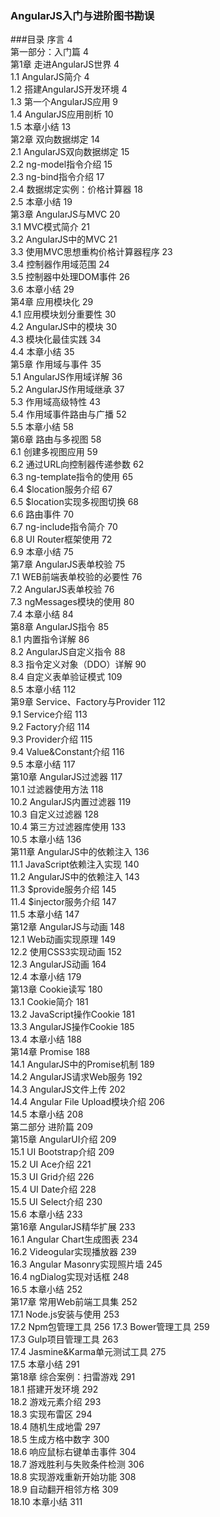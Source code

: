 ### AngularJS入门与进阶图书勘误
###目录
序言	4   
第一部分：入门篇	4   
第1章 走进AngularJS世界	4  
1.1 AngularJS简介	4   
1.2 搭建AngularJS开发环境	4     
1.3 第一个AngularJS应用	9   
1.4  AngularJS应用剖析	10    
1.5 本章小结	13  
第2章 双向数据绑定	14  
2.1 AngularJS双向数据绑定	15  
2.2 ng-model指令介绍	15  
2.3 ng-bind指令介绍	17  
2.4 数据绑定实例：价格计算器	18  
2.5 本章小结	19  
第3章 AngularJS与MVC	20  
3.1 MVC模式简介	21  
3.2 AngularJS中的MVC	21  
3.3 使用MVC思想重构价格计算器程序	23  
3.4 控制器作用域范围	24  
3.5 控制器中处理DOM事件	26  
3.6 本章小结	29  
第4章 应用模块化	29  
4.1 应用模块划分重要性	30  
4.2 AngularJS中的模块	30  
4.3 模块化最佳实践	34  
4.4 本章小结	35  
第5章 作用域与事件	35  
5.1 AngularJS作用域详解	36  
5.2 AngularJS作用域继承	37  
5.3 作用域高级特性	43  
5.4 作用域事件路由与广播	52  
5.5 本章小结	58  
第6章 路由与多视图	58  
6.1 创建多视图应用	59  
6.2 通过URL向控制器传递参数	62  
6.3 ng-template指令的使用	65  
6.4 $location服务介绍	67  
6.5 $location实现多视图切换	68  
6.6 路由事件	70  
6.7 ng-include指令简介	70  
6.8 UI Router框架使用	72  
6.9 本章小结	75  
第7章 AngularJS表单校验	75  
7.1 WEB前端表单校验的必要性	76  
7.2 AngularJS表单校验	76  
7.3 ngMessages模块的使用	80  
7.4 本章小结	84  
第8章 AngularJS指令	85  
8.1 内置指令详解	86  
8.2 AngularJS自定义指令	88  
8.3 指令定义对象（DDO）详解	90  
8.4 自定义表单验证模式	109  
8.5 本章小结	112  
第9章 Service、Factory与Provider	112  
9.1 Service介绍	113  
9.2 Factory介绍	114  
9.3 Provider介绍	115  
9.4 Value&Constant介绍	116  
9.5 本章小结	117  
第10章 AngularJS过滤器	117  
10.1 过滤器使用方法	118  
10.2 AngularJS内置过滤器	119  
10.3 自定义过滤器	128  
10.4 第三方过滤器库使用	133  
10.5 本章小结	136  
第11章 AngularJS中的依赖注入	136  
11.1 JavaScript依赖注入实现	140  
11.2 AngularJS中的依赖注入	143  
11.3 $provide服务介绍	145  
11.4 $injector服务介绍	147  
11.5 本章小结	147  
第12章 AngularJS与动画	148  
12.1 Web动画实现原理	149  
12.2 使用CSS3实现动画	152  
12.3 AngularJS动画	164  
12.4 本章小结	179  
第13章 Cookie读写	180  
13.1 Cookie简介	181  
13.2 JavaScript操作Cookie	181  
13.3 AngularJS操作Cookie	185  
13.4 本章小结	188  
第14章 Promise	188  
14.1 AngularJS中的Promise机制	189  
14.2 AngularJS请求Web服务	192  
14.3 AngularJS文件上传	202  
14.4 Angular File Upload模块介绍	206  
14.5 本章小结	208  
第二部分 进阶篇	209  
第15章 AngularUI介绍	209  
15.1 UI Bootstrap介绍	209  
15.2 UI Ace介绍	221  
15.3 UI Grid介绍	226    
15.4 UI Date介绍	228  
15.5 UI Select介绍	230  
15.6 本章小结	233  
第16章 AngularJS精华扩展	233  
16.1 Angular Chart生成图表	234  
16.2 Videogular实现播放器	239  
16.3 Angular Masonry实现照片墙	245  
16.4 ngDialog实现对话框	248  
16.5 本章小结	252  
第17章 常用Web前端工具集	252  
17.1 Node.js安装与使用	253  
17.2 Npm包管理工具	256
17.3 Bower管理工具	259  
17.3 Gulp项目管理工具	263  
17.4 Jasmine&Karma单元测试工具	275  
17.5 本章小结	291  
第18章 综合案例：扫雷游戏	291  
18.1 搭建开发环境	292  
18.2 游戏元素介绍	293  
18.3 实现布雷区	294  
18.4 随机生成地雷	297  
18.5 生成方格中数字	300  
18.6 响应鼠标右键单击事件	304  
18.7 游戏胜利与失败条件检测	306  
18.8 实现游戏重新开始功能	308  
18.9 自动翻开相邻方格	309  
18.10 本章小结	311  